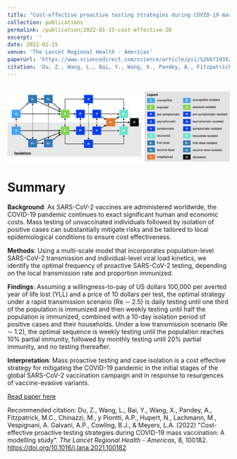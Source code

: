 ```yaml
---
title: "Cost-effective proactive testing strategies during COVID-19 mass vaccination: A modelling study"
collection: publications
permalink: /publication/2022-01-15-cost-effective-20
excerpt: ''
date: 2022-01-15
venue: 'The Lancet Regional Health - Americas'
paperurl: 'https://www.sciencedirect.com/science/article/pii/S2667193X21001782'
citation: 'Du, Z., Wang, L., Bai, Y., Wang, X., Pandey, A., Fitzpatrick, M.C., Chinazzi, M., y Piontti, A.P., Hupert, N., Lachmann, M., Vespignani, A., Galvani, A.P., Cowling, B.J., & Meyers, L.A. (2022). The Lancet Regional Health - Americas, 8, 100182.'
---
```


<br/><img src='/images/cost-effective.jpg'>

# Summary
__Background__: As SARS-CoV-2 vaccines are administered worldwide, the COVID-19 pandemic continues to exact significant human and economic costs. Mass testing of unvaccinated individuals followed by isolation of positive cases can substantially mitigate risks and be tailored to local epidemiological conditions to ensure cost effectiveness.

__Methods__: Using a multi-scale model that incorporates population-level SARS-CoV-2 transmission and individual-level viral load kinetics, we identify the optimal frequency of proactive SARS-CoV-2 testing, depending on the local transmission rate and proportion immunized.

__Findings__: Assuming a willingness-to-pay of US dollars 100,000 per averted year of life lost (YLL) and a price of 10 dollars per test, the optimal strategy under a rapid transmission scenario (Re ∼ 2.5) is daily testing until one third of the population is immunized and then weekly testing until half the population is immunized, combined with a 10-day isolation period of positive cases and their households. Under a low transmission scenario (Re ∼ 1.2), the optimal sequence is weekly testing until the population reaches 10% partial immunity, followed by monthly testing until 20% partial immunity, and no testing thereafter.

__Interpretation__: Mass proactive testing and case isolation is a cost effective strategy for mitigating the COVID-19 pandemic in the initial stages of the global SARS-CoV-2 vaccination campaign and in response to resurgences of vaccine-evasive variants.


[Read paper here](https://www.sciencedirect.com/science/article/pii/S2667193X21001782)

Recommended citation: Du, Z., Wang, L., Bai, Y., Wang, X., Pandey, A., Fitzpatrick, M.C., Chinazzi, M., y Piontti, A.P., Hupert, N., Lachmann, M., Vespignani, A. Galvani, A.P., Cowling, B.J., & Meyers, L.A. (2022) &quot;Cost-effective proactive testing strategies during COVID-19 mass vaccination: A modelling study&quot;. <i>The Lancet Regional Health - Americas</i>, 8, 100182. https://doi.org/10.1016/j.lana.2021.100182

